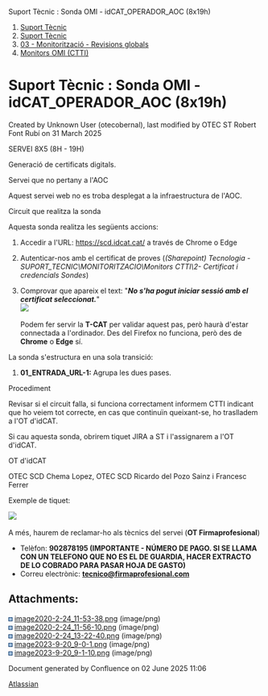 Suport Tècnic : Sonda OMI - idCAT\_OPERADOR\_AOC (8x19h)  

1.  [Suport Tècnic](index.html)
2.  [Suport Tècnic](13893782.html)
3.  [03 - Monitorització - Revisions globals](26313327.html)
4.  [Monitors OMI (CTTI)](26313608.html)

Suport Tècnic : Sonda OMI - idCAT\_OPERADOR\_AOC (8x19h)
========================================================

Created by Unknown User (otecobernal), last modified by OTEC ST Robert Font Rubí on 31 March 2025

SERVEI 8X5 (8H - 19H)

Generació de certificats digitals.

Servei que no pertany a l'AOC

Aquest servei web no es troba desplegat a la infraestructura de l'AOC.

Circuit que realitza la sonda

Aquesta sonda realitza les següents accions:

1.  Accedir a l'URL: https://scd.idcat.cat/ a través de Chrome o Edge
2.  Autenticar-nos amb el certificat de proves (_(Sharepoint) Tecnologia - SUPORT\_TECNIC\\MONITORITZACIO\\Monitors CTTI\\2- Certificat i credencials Sondes_)
3.  Comprovar que apareix el text: "**_No s'ha pogut iniciar sessió amb el certificat seleccionat._**"  
    ![](attachments/34505241/93357298.png)  
      
    
    Podem fer servir la **T-CAT** per validar aquest pas, però haurà d'estar connectada a l'ordinador. Des del Firefox no funciona, però des de **Chrome** o **Edge** sí.
    

La sonda s'estructura en una sola transició:

1.  **01\_ENTRADA\_URL-1:** Agrupa les dues pases.

Procediment

Revisar si el circuit falla, si funciona correctament informem CTTI indicant que ho veiem tot correcte, en cas que continuïn queixant-se, ho traslladem a l'OT d'idCAT.

Si cau aquesta sonda, obrirem tiquet JIRA a ST i l'assignarem a l'OT d'idCAT.

OT d'idCAT

OTEC SCD Chema Lopez, OTEC SCD Ricardo del Pozo Sainz i Francesc Ferrer

Exemple de tiquet:

![](attachments/34505241/34505284.png)

A més, haurem de reclamar-ho als tècnics del servei (**OT Firmaprofesional**)

*   Telèfon: **902878195 (IMPORTANTE - NÚMERO DE PAGO. SI SE LLAMA CON UN TELEFONO QUE NO ES EL DE GUARDIA, HACER EXTRACTO DE LO COBRADO PARA PASAR HOJA DE GASTO)**
*   Correu electrònic: **[tecnico@firmaprofesional.com](https://mail.everis.com/owa/redir.aspx?C=tdOFxSBM1kOCeYiAq1Xs1QkYAuH30NUIhBpPKvkmDZthALQai0BsPDGdyPHdeT0JcSVnu6YUzys.&amp;URL=mailto%3atecnico%40firmaprofesional.com)**

Attachments:
------------

![](images/icons/bullet_blue.gif) [image2020-2-24\_11-53-38.png](attachments/34505241/34505242.png) (image/png)  
![](images/icons/bullet_blue.gif) [image2020-2-24\_11-56-10.png](attachments/34505241/34505243.png) (image/png)  
![](images/icons/bullet_blue.gif) [image2020-2-24\_13-22-40.png](attachments/34505241/34505284.png) (image/png)  
![](images/icons/bullet_blue.gif) [image2023-9-20\_9-0-1.png](attachments/34505241/93357297.png) (image/png)  
![](images/icons/bullet_blue.gif) [image2023-9-20\_9-1-10.png](attachments/34505241/93357298.png) (image/png)  

Document generated by Confluence on 02 June 2025 11:06

[Atlassian](http://www.atlassian.com/)